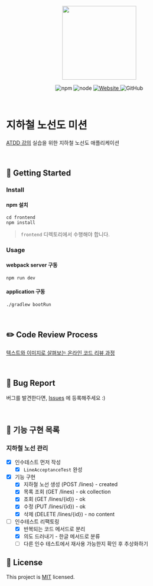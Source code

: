 <p align="center">
    <img width="200px;" src="https://raw.githubusercontent.com/woowacourse/atdd-subway-admin-frontend/master/images/main_logo.png"/>
</p>
<p align="center">
  <img alt="npm" src="https://img.shields.io/badge/npm-%3E%3D%205.5.0-blue">
  <img alt="node" src="https://img.shields.io/badge/node-%3E%3D%209.3.0-blue">
  <a href="https://edu.nextstep.camp/c/R89PYi5H" alt="nextstep atdd">
    <img alt="Website" src="https://img.shields.io/website?url=https%3A%2F%2Fedu.nextstep.camp%2Fc%2FR89PYi5H">
  </a>
  <img alt="GitHub" src="https://img.shields.io/github/license/next-step/atdd-subway-admin">
</p>

<br>

# 지하철 노선도 미션
[ATDD 강의](https://edu.nextstep.camp/c/R89PYi5H) 실습을 위한 지하철 노선도 애플리케이션

<br>

## 🚀 Getting Started

### Install
#### npm 설치
```
cd frontend
npm install
```
> `frontend` 디렉토리에서 수행해야 합니다.

### Usage
#### webpack server 구동
```
npm run dev
```
#### application 구동
```
./gradlew bootRun
```
<br>

## ✏️ Code Review Process
[텍스트와 이미지로 살펴보는 온라인 코드 리뷰 과정](https://github.com/next-step/nextstep-docs/tree/master/codereview)

<br>

## 🐞 Bug Report

버그를 발견한다면, [Issues](https://github.com/next-step/atdd-subway-admin/issues) 에 등록해주세요 :)

<br>

## 🚩 기능 구현 목록
### 지하철 노선 관리
- [x] 인수테스트 먼저 작성
    - [x] `LineAcceptanceTest` 완성

- [x] 기능 구현
    - [x] 지하철 노선 생성 (POST /lines) - created
    - [x] 목록 조회 (GET /lines) - ok collection
    - [x] 조회 (GET /lines/{id}) - ok
    - [x] 수정 (PUT /lines/{id}) - ok
    - [x] 삭제 (DELETE /lines/{id}) - no content

- [ ] 인수테스트 리팩토링
    - [x] 반복되는 코드 메서드로 분리
    - [x] 의도 드러내기 - 한글 메서드로 분류
    - [ ] 다른 인수 테스트에서 재사용 가능한지 확인 후 추상화하기

## 📝 License

This project is [MIT](https://github.com/next-step/atdd-subway-admin/blob/master/LICENSE.md) licensed.
